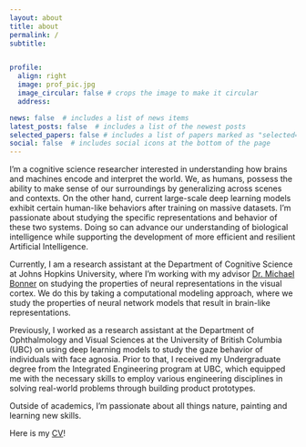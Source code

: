 ```yaml
---
layout: about
title: about
permalink: /
subtitle: 


profile:
  align: right
  image: prof_pic.jpg
  image_circular: false # crops the image to make it circular
  address: 

news: false  # includes a list of news items
latest_posts: false  # includes a list of the newest posts
selected_papers: false # includes a list of papers marked as "selected={true}"
social: false  # includes social icons at the bottom of the page
---
```



I’m a cognitive science researcher interested in understanding how brains and machines encode and interpret the world. We, as humans, possess the ability to make sense of our surroundings by generalizing across scenes and contexts. On the other hand, current large-scale deep learning models exhibit certain human-like behaviors after training on massive datasets. I’m passionate about studying the specific representations and behavior of these two systems. Doing so can advance our understanding of biological intelligence while supporting the development of more efficient and resilient Artificial Intelligence.

Currently, I am a research assistant at the Department of Cognitive Science at Johns Hopkins University, where I’m working with my advisor <a href="https://cogsci.jhu.edu/directory/michael-bonner/">Dr. Michael Bonner</a> on studying the properties of neural representations in the visual cortex. We do this by taking a computational modeling approach, where we study the properties of neural network models that result in brain-like representations. 

Previously, I worked as a research assistant at the Department of Ophthalmology and Visual Sciences at the University of British Columbia (UBC) on using deep learning models to study the gaze behavior of individuals with face agnosia. Prior to that, I received my Undergraduate degree from the Integrated Engineering program at UBC, which equipped me with the necessary skills to employ various engineering disciplines in solving real-world problems through building product prototypes.

Outside of academics, I’m passionate about all things nature, painting and learning new skills.

Here is my <a href="https://akazemian.github.io/cv/">CV</a>!







